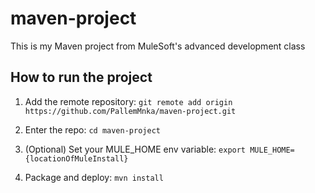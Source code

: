 # maven-project

This is my Maven project from MuleSoft's advanced development class

## How to run the project

1. Add the remote repository: `git remote add origin https://github.com/PallemMnka/maven-project.git`

1. Enter the repo: `cd maven-project`

1. (Optional) Set your MULE_HOME env variable: `export MULE_HOME={locationOfMuleInstall}`

1. Package and deploy: `mvn install`